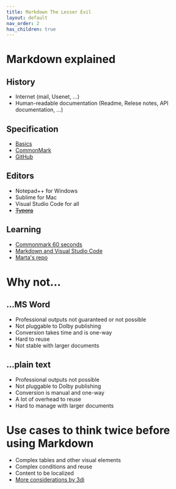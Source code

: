 ```yaml
---
title: Markdown The Lesser Evil
layout: default
nav_order: 2
has_children: true
---
```


# Markdown explained

## History

* Internet (mail, Usenet, ...)
* Human-readable documentation (Readme, Relese notes, API documentation, ...)

## Specification

* [Basics](https://daringfireball.net/projects/markdown/)
* [CommonMark](https://commonmark.org/)
* [GitHub](https://github.github.com/gfm/)

## Editors

* Notepad++ for Windows
* Sublime for Mac
* Visual Studio Code for all
* ~~[Typora](https://typora.io/)~~

## Learning

* [Commonmark 60 seconds](https://commonmark.org/help/)
* [Markdown and Visual Studio Code](https://code.visualstudio.com/docs/languages/markdown)
* [Marta's repo](https://github.com/martab0/Markdown)

# Why not...

## ...MS Word

* Professional outputs not guaranteed or not possible
* Not pluggable to Dolby publishing
* Conversion takes time and is one-way
* Hard to reuse
* Not stable with larger documents

## ...plain text

* Professional outputs not possible
* Not pluggable to Dolby publishing
* Conversion is manual and one-way
* A lot of overhead to reuse
* Hard to manage with larger documents

# Use cases to think twice before using Markdown

* Complex tables and other visual elements
* Complex conditions and reuse
* Content to be localized
* [More considerations by 3di](https://3di-info.com/markdown-for-documentation-6-pros-and-5-things-to-consider/)

